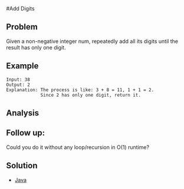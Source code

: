 #Add Digits

## Problem
Given a non-negative integer num, repeatedly add all its digits until the result has only one digit.

## Example
```
Input: 38
Output: 2
Explanation: The process is like: 3 + 8 = 11, 1 + 1 = 2.
             Since 2 has only one digit, return it.
```

## Analysis


## Follow up:
Could you do it without any loop/recursion in O(1) runtime?

## Solution
 - [Java](Solution.java)